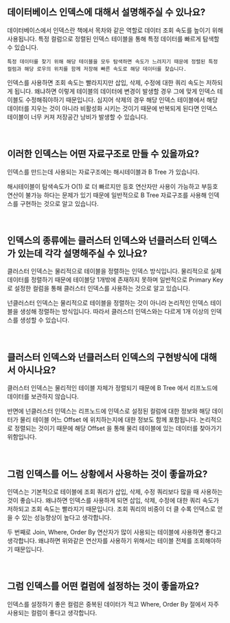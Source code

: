 ## 데이터베이스 인덱스에 대해서 설명해주실 수 있나요?

데이터베이스에서 인덱스란 책에서 목차와 같은 역할로 데이터 조회 속도를 높이기 위해 사용됩니다. 특정 컬럼으로 정렬된 인덱스 테이블을 통해 특정 데이터를 빠르게 탐색할 수 있습니다.

`특정 데이터를 찾기 위해 해당 테이블을 모두 탐색하면 속도가 느려지기 때문에 정렬된 특정 컬럼과 해당 로우의 위치를 함께 저장해 빠른 속도로 해당 데이터를 찾습니다.`

인덱스를 사용하면 조회 속도는 빨라지지만 삽입, 삭제, 수정에 대한 쿼리 속도는 저하되게 됩니다. 왜냐하면 이렇게 테이블의 데이터에 변경이 발생할 경우 그에 맞게 인덱스 테이블도 수정해줘야하기 때문입니다. 심지어 삭제의 경우 해당 인덱스 테이블에서 해당 데이터를 지우는 것이 아니라 비활성화 시키는 것이기 때문에 반복되게 된다면 인덱스 테이블이 너무 커져 저장공간 낭비가 발생할 수 있습니다.

<br>

## 이러한 인덱스는 어떤 자료구조로 만들 수 있을까요?

인덱스를 만드는데 사용되는 자료구조에는 해시테이블과 B Tree 가 있습니다.

해시테이블이 탐색속도가 O(1) 로 더 빠르지만 등호 연산자만 사용이 가능하고 부등호 연산이 불가능 하다는 문제가 있기 때문에 일반적으로 B Tree 자료구조를 사용해 인덱스를 구현하는 것으로 알고 있습니다.

<br>

## 인덱스의 종류에는 클러스터 인덱스와 넌클러스터 인덱스가 있는데 각각 설명해주실 수 있나요?

클러스터 인덱스는 물리적으로 테이블을 정렬하는 인덱스 방식입니다. 물리적으로 실제 데이터를 정렬하기 때문에 테이블당 1개밖에 존재하지 못하며 일반적으로 Primary Key 로 설정한 컬럼을 통해 클러스터 인덱스를 사용하는 것으로 알고 있습니다.

넌클러스터 인덱스는 물리적으로 테이블을 정렬하는 것이 아니라 논리적인 인덱스 테이블을 생성해 정렬하는 방식입니다. 따라서 클러스터 인덱스와는 다르게 1개 이상의 인덱스를 생성할 수 있습니다.

<br>

## 클러스터 인덱스와 넌클러스터 인덱스의 구현방식에 대해서 아시나요?

클러스터 인덱스는 물리적인 테이블 자체가 정렬되기 때문에 B Tree 에서 리프노드에 데이터를 보관하지 않습니다.

반면에 넌클러스터 인덱스는 리프노드에 인덱스로 설정된 컬럼에 대한 정보와 해당 데이터가 물리 테이블 어느 Offset 에 위치하는지에 대한 정보도 함께 포함됩니다. 논리적으로 정렬되는 것이기 때문에 해당 Offset 을 통해 물리 테이블에 있는 데이터를 찾아가기 위함입니다.

<br>

## 그럼 인덱스를 어느 상황에서 사용하는 것이 좋을까요?

인덱스는 기본적으로 테이블에 조회 쿼리가 삽입, 삭제, 수정 쿼리보다 많을 때 사용하는 것이 좋습니다. 왜냐하면 인덱스를 사용하게 되면 삽입, 삭제, 수정에 대한 쿼리 속도가 저하되고 조회 속도는 빨라지기 때문입니다. 조회 쿼리의 비중이 더 클 수록 인덱스로 얻을 수 있는 성능향상이 높다고 생각합니다.

두 번째로 Join, Where, Order By 연산자가 많이 사용되는 테이블에 사용하면 좋다고 생각합니다. 왜냐하면 위와같은 연산자를 사용하기 위해서는 테이블 전체를 조회해야하기 때문입니다.

<br>

## 그럼 인덱스를 어떤 컬럼에 설정하는 것이 좋을까요?

인덱스를 설정하기 좋은 컬럼은 중복된 데이터가 적고 Where, Order By 절에서 자주 사용되는 컬럼이 좋다고 생각합니다.